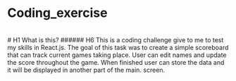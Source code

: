 # Coding_exercise 
</br>
# H1 What is this? 
###### H6 This is a coding challenge give to me to test my skills in React.js. The goal of this task was to create a simple scoreboard that can track current games taking place. User can edit names and update the score throughout the game. When finished user can store the data and it will be displayed in another part of the main. screen. 
</br>

